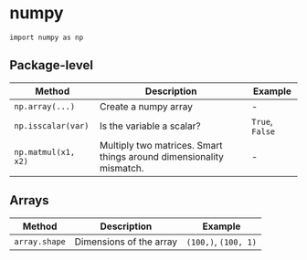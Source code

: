 # numpy

```
import numpy as np
```

## Package-level

| Method | Description | Example |
| ------ | ----------- | ------- |
| `np.array(...)` | Create a numpy array | - |
| `np.isscalar(var)` | Is the variable a scalar? | `True`, `False` |
| `np.matmul(x1, x2)` | Multiply two matrices. Smart things around dimensionality mismatch. | - |

## Arrays

| Method | Description | Example |
| ------ | ----------- | ------- |
| `array.shape` | Dimensions of the array | `(100,)`, `(100, 1)` |
